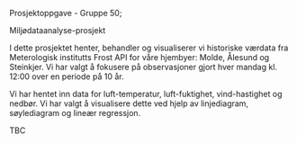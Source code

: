 Prosjektoppgave - Gruppe 50;

Miljødataanalyse-prosjekt

I dette prosjektet henter, behandler og visualiserer vi historiske værdata fra Meterologisk institutts Frost API for våre hjembyer: Molde, Ålesund og Steinkjer. Vi har valgt å fokusere på observasjoner gjort hver mandag kl. 12:00 over en periode på 10 år.

Vi har hentet inn data for luft-temperatur, luft-fuktighet, vind-hastighet og nedbør. Vi har valgt å visualisere dette ved hjelp av linjediagram, søylediagram og lineær regressjon. 

TBC

